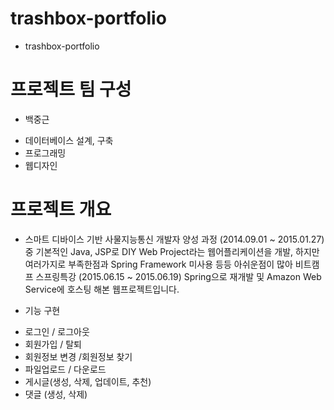 # trashbox-portfolio
- trashbox-portfolio

# 프로젝트 팀 구성
- 백중근
 * 데이터베이스 설계, 구축
 * 프로그래밍
 * 웹디자인

# 프로젝트 개요
- 스마트 디바이스 기반 사물지능통신 개발자 양성 과정
(2014.09.01 ~ 2015.01.27)중 기본적인 Java, JSP로 DIY Web Project라는 웹어플리케이션을 개발,
하지만 여러가지로 부족한점과 Spring Framework 미사용 등등 아쉬운점이 많아
비트캠프 스프링특강 (2015.06.15 ~ 2015.06.19) Spring으로 재개발 및 Amazon Web Service에 호스팅 해본 웹프로젝트입니다.

- 기능 구현
 * 로그인 / 로그아웃
 * 회원가입 / 탈퇴
 * 회원정보 변경 /회원정보 찾기
 * 파일업로드 / 다운로드
 * 게시글(생성, 삭제, 업데이트, 추천)
 * 댓글 (생성, 삭제)
